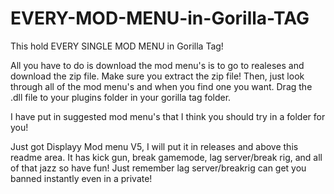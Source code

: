 # EVERY-MOD-MENU-in-Gorilla-TAG
This hold EVERY SINGLE MOD MENU in Gorilla Tag!

All you have to do is download the mod menu's is to go to realeses and download the zip file. Make sure you extract the zip file!
Then, just look through all of the mod menu's and when you find one you want. Drag the .dll file to your plugins folder in your gorilla tag folder.

I have put in suggested mod menu's that I think you should try in a folder for you!

Just got Displayy Mod menu V5, I will put it in releases and above this readme area. It has kick gun, break gamemode, lag server/break rig, and all of that jazz so have fun!
Just remember lag server/breakrig can get you banned instantly even in a private!
